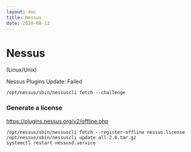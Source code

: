 ```yaml
---
layout: doc
title: Nessus
date: 2020-08-13
---
```

# Nessus

(Linux/Unix)

Nessus Plugins Update: Failed

```
/opt/nessus/sbin/nessuscli fetch --challenge
```



### Generate a license

https://plugins.nessus.org/v2/offline.php

```
/opt/nessus/sbin/nessuscli fetch --register-offline nessus.license
/opt/nessus/sbin/nessuscli update all-2.0.tar.gz
systemctl restart nessusd.service
```

